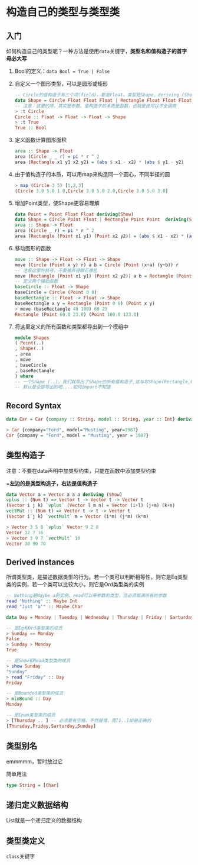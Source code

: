 # 构造自己的类型与类型类

## 入门

如何构造自己的类型呢？一种方法是使用`data`关键字，**类型名和值构造子的首字母必大写**

1. Bool的定义：`data Bool = True | False`

2. 自定义一个图形类型，可以是圆形或矩形

   ```haskell
   -- Circle的值构造子有三个项(field)，都是Float。类型是Shape。deriving (Show)表示派生于Show，从而可以打印到ghci中
   data Shape = Circle Float Float Float | Rectangle Float Float Float Float deriving (Show)
   -- 注意：这里的项，其实是参数，值构造子的本质是函数，也就是说可以不全调用
   > :t Circle
   Circle :: Float -> Float -> Float -> Shape
   > :t True
   True :: Bool
   ```

   

3. 定义函数计算图形面积

   ```haskell
   area :: Shape -> Float
   area (Circle _ _ r) = pi * r ^ 2
   area (Rectangle x1 y1 x2 y2) = (abs $ x1 - x2) * (abs $ y1 - y2)
   ```

4. 由于值构造子的本质，可以用map来构造同一个圆心，不同半径的圆

   ```haskell
   > map (Circle 3 5) [1,2,3]
   [Circle 3.0 5.0 1.0,Circle 3.0 5.0 2.0,Circle 3.0 5.0 3.0]
   ```

5. 增加Point类型，使Shape更容易理解

   ```haskell
   data Point = Point Float Float deriving(Show)
   data Shape = Circle Point Float | Rectangle Point Point  deriving(Show)
   area :: Shape -> Float
   area (Circle _ r) = pi * r ^ 2
   area (Rectangle (Point x1 y1) (Point x2 y2)) = (abs $ x1 - x2) * (abs $ y1 - y2)
   ```

   

6. 移动图形的函数

   ```haskell
   move :: Shape -> Float -> Float -> Shape
   move (Circle (Point x y) r) a b = Circle (Point (x+a) (y+b)) r
   -- 注意这里的括号，不要被弄得眼花缭乱
   move (Rectangle (Point x1 y1) (Point x2 y2)) a b = Rectangle (Point (x1+a) (y1+b)) (Point(x2+a) (y2+b))
   -- 定义两个辅助函数
   baseCircle :: Float -> Shape
   baseCircle = Circle (Point 0 0)
   baseRectangle :: Float -> Float -> Shape
   baseRectangle x y = Rectangle (Point 0 0) (Point x y)
   > move (baseRectangle 40 100) 60 23
   Rectangle (Point 60.0 23.0) (Point 100.0 123.0)
   ```

   

7. 将这里定义的所有函数和类型都导出到一个模组中

   ```haskell
   module Shapes
   ( Point(..)
   , Shape(..)
   , area
   , move
   , baseCircle
   , baseRectangle
   ) where
   -- 一个Shape (..)，我们就导出了Shape的所有值构造子,这与写Shape(Rectangle,Circle) 等价
   -- 默认是全部导出的吧....如何import不知道
   ```

   

## Record Syntax

```haskell
data Car = Car {company :: String, model :: String, year :: Int} deriving (Show)

> Car {company="Ford", model="Musting", year=1987}
Car {company = "Ford", model = "Musting", year = 1987}
```



## 类型构造子

注意：不要在data声明中加类型约束，只能在函数中添加类型约束

**=左边的是类型构造子，右边是值构造子**

```haskell
data Vector a = Vector a a a deriving (Show)
vplus :: (Num t) => Vector t -> Vector t -> Vector t
(Vector i j k) `vplus` (Vector l m n) = Vector (i+l) (j+m) (k+n)
vectMut :: (Num t) => Vector t -> t -> Vector t
(Vector i j k) `vectMult` m = Vector (i*m) (j*m) (k*m)

> Vector 3 5 8 `vplus` Vector 9 2 8
Vector 12 7 16
> Vector 3 9 7 `vectMult` 10
Vector 30 90 70
```



## Derived instances

所谓类型类，是描述数据类型的行为。若一个类可以判断相等性，则它是Eq类型类的实例，若一个类可以比较大小，则它是Ord类型类的实例

```haskell
-- Nothing是Maybe a的实例。read可以带参数的类型，但必须填满所有的参数
read "Nothing" :: Maybe Int
read "Just 'a'" :: Maybe Char
```

```haskell
data Day = Monday | Tuesday | Wednesday | Thursday | Friday | Sarturday | Sunday deriving (Eq, Ord, Show, Read, Bounded, Enum)

-- 是Eq和Ord类型类的成员
> Sunday == Monday
False
> Sunday > Monday
True

-- 是Show和Read类型类的成员
> show Sunday
"Sunday"
> read "Friday" :: Day
Friday

-- 是Bounded类型类的成员
> minBound :: Day
Monday

-- 是Enum类型类的成员
> [Thursday .. ] -- 必须要有空格，不然报错，而[1..]却是正确的
[Thursday,Friday,Sarturday,Sunday]
```

## 类型别名

emmmmm，暂时放过它

简单用法

```haskell
type String = [Char]
```

## 递归定义数据结构

List就是一个递归定义的数据结构

## 类型类定义

`class`关键字